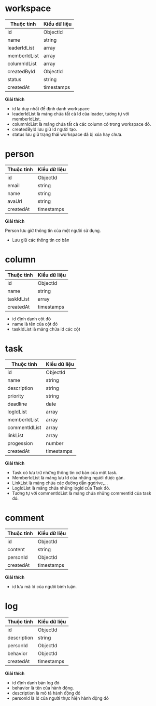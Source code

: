 # workspace

| Thuộc tính   | Kiểu dữ liệu |
| ------------ | ------------ |
| id           | ObjectId     |
| name         | string       |
| leaderIdList | array        |
| memberIdList | array        |
| columnIdList | array        |
| createdById  | ObjectId     |
| status       | string       |
| createdAt    | timestamps   |

**Giải thích**

* id là duy nhất để định danh workspace
* leaderIdList là mảng chứa tất cả Id của leader, tương tự với memberIdList. 
* columnIdList là mảng chứa tất cả các column có trong workspace đó.
* createdById lưu giữ Id người tạo. 
* status lưu giữ trạng thái workspace đã bị xóa hay chưa.

# person

| Thuộc tính | Kiểu dữ liệu |
| ---------- | ------------ |
| id         | ObjectId     |
| email      | string       |
| name       | string       |
| avaUrl     | string       |
| createdAt  | timestamps   |

**Giải thích**

Person lưu giữ thông tin của một người sử dụng.
* Lưu giữ các thông tin cơ bản

# column

| Thuộc tính | Kiểu dữ liệu |
| ---------- | ------------ |
| id         | ObjectId     |
| name       | string       |
| taskIdList | array        |
| createdAt  | timestamps   |

* id định danh cột đó
* name là tên của cột đó
* taskIdList là mảng chứa id các cột

# task


| Thuộc tính    | Kiểu dữ liệu |
| ------------- | ------------ |
| id            | ObjectId     |
| name          | string       |
| description   | string       |
| priority      | string       |
| deadline      | date         |
| logIdList     | array        |
| memberIdList  | array        |
| commentIdList | array        |
| linkList      | array        |
| progession    | number       |
| createdAt     | timestamps   |

**Giải thích** 
* Task có lưu trữ những thông tin cơ bản của một task. 
* MemberIdList là mảng lưu Id của những người được gán. 
* LinkList là mảng chứa các đường dẫn ggdrive,... 
* LogIdList là mảng chứa những logId của Task đó. 
* Tương tự với commentIdList là mảng chứa những commentId của task đó.

# comment

| Thuộc tính | Kiểu dữ liệu |
| ---------- | ------------ |
| id         | ObjectId     |
| content    | string       |
| personId   | ObjectId     |
| createdAt  | timestamps   |


**Giải thích** 
* id lưu mã Id của người bình luận.

# log

| Thuộc tính  | Kiểu dữ liệu |
| ----------- | ------------ |
| id          | ObjectId     |
| description | string       |
| personId    | ObjectId     |
| behavior    | ObjectId     |
| createdAt   | timestamps   |



**Giải thích**

* id định danh bản log đó
* behavior là tên của hành động. 
* description là mô tả hành động đó
* personId là Id của người thực hiện hành động đó


